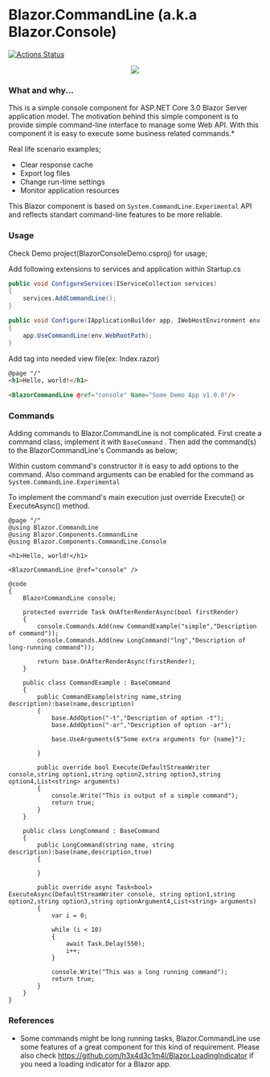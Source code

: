 # Blazor.CommandLine (a.k.a Blazor.Console)

[![Actions Status](https://github.com/ardacetinkaya/Blazor.Console/workflows/Build/badge.svg)](https://github.com/ardacetinkaya/Blazor.Console/actions)

<p align="center">
    <img src="https://github.com/ardacetinkaya/Blazor.Console/blob/master/screenshots/1.png" />
</p>

### What and why... ###

This is a simple console component for ASP.NET Core 3.0 Blazor Server application model. The motivation behind this simple component is to provide simple command-line interface to manage some Web API. With this component it is easy to execute some business related commands.* 

Real life scenario examples;
- Clear response cache
- Export log files
- Change run-time settings
- Monitor application resources

This Blazor component is based on ```System.CommandLine.Experimental``` API and reflects standart command-line features to be more reliable.

### Usage ###

Check Demo project(BlazorConsoleDemo.csproj) for usage;

Add following extensions to services and application within Startup.cs

```cs
public void ConfigureServices(IServiceCollection services)
{
    services.AddCommandLine();
}

public void Configure(IApplicationBuilder app, IWebHostEnvironment env)
{
    app.UseCommandLine(env.WebRootPath);
}
```

Add <BlazorCommandLine> tag into needed view file(ex: Index.razor)

```html
@page "/"
<h1>Hello, world!</h1>

<BlazorCommandLine @ref="console" Name="Some Demo App v1.0.0"/>
```



### Commands ###

Adding commands to Blazor.CommandLine is not complicated. First create a command class, implement it with ```BaseCommand``` . Then add the command(s) to the BlazorCommandLine's Commands as below;

Within custom command's constructor it is easy to add options to the command. Also command arguments can be enabled for the command as ```System.CommandLine.Experimental```

To implement the command's main execution just override Execute() or ExecuteAsync() method. 

```cshtml
@page "/"
@using Blazor.CommandLine
@using Blazor.Components.CommandLine
@using Blazor.Components.CommandLine.Console

<h1>Hello, world!</h1>

<BlazorCommandLine @ref="console" />

@code
{
    BlazorCommandLine console;

    protected override Task OnAfterRenderAsync(bool firstRender)
    {
        console.Commands.Add(new CommandExample("simple","Description of command"));
        console.Commands.Add(new LongCommand("lng","Description of long-running command"));

        return base.OnAfterRenderAsync(firstRender);
    }

    public class CommandExample : BaseCommand
    {
        public CommandExample(string name,string description):base(name,description)
        {
            base.AddOption("-t","Description of option -t");
            base.AddOption("-ar","Description of option -ar");

            base.UseArguments($"Some extra arguments for {name}");
        
        }

        public override bool Execute(DefaultStreamWriter console,string option1,string option2,string option3,string option4,List<string> arguments)
        {
            console.Write("This is output of a simple command");
            return true;
        }
    }

    public class LongCommand : BaseCommand
    {
        public LongCommand(string name, string description):base(name,description,true)
        {
            
        }

        public override async Task<bool> ExecuteAsync(DefaultStreamWriter console, string option1,string option2,string option3,string optionArgument4,List<string> arguments)
        {
            var i = 0;

            while (i < 10)
            {
                await Task.Delay(550);
                i++;
            }
            
            console.Write("This was a long running command");
            return true;
        }
    }
}
```

### References ###
- Some commands might be long running tasks, Blazor.CommandLine use some features of a great component for this kind of requirement. Please also check  https://github.com/h3x4d3c1m4l/Blazor.LoadingIndicator if you need a loading indicator for a Blazor app.

